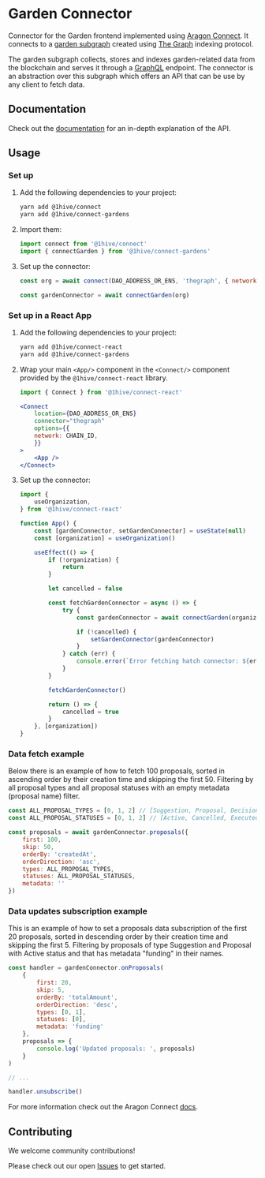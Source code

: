# Garden Connector

Connector for the Garden frontend implemented using [Aragon Connect](https://aragon.org/connect). It connects to a [garden subgraph](https://github.com/1Hive/gardens/tree/master/packages/subgraph) created using [The Graph](https://thegraph.com/) indexing protocol.

The garden subgraph collects, stores and indexes garden-related data from the blockchain and serves it through a [GraphQL](https://graphql.org/) endpoint. The connector is an abstraction over this subgraph which offers an API that can be use by any client to fetch data.

## Documentation

Check out the [documentation](https://1hive.github.io/gardens/modules.html) for an in-depth explanation of the API.

## Usage

### Set up

1.  Add the following dependencies to your project:

    ```sh
    yarn add @1hive/connect
    yarn add @1hive/connect-gardens
    ```

2.  Import them:

    ```js
    import connect from '@1hive/connect'
    import { connectGarden } from '@1hive/connect-gardens'
    ```

3.  Set up the connector:

    ```js
    const org = await connect(DAO_ADDRESS_OR_ENS, 'thegraph', { network: CHAIN_ID })

    const gardenConnector = await connectGarden(org)
    ```


### Set up in a React App

1.  Add the following dependencies to your project:

    ```sh
    yarn add @1hive/connect-react
    yarn add @1hive/connect-gardens
    ```

2.  Wrap your main `<App/>` component in the `<Connect/>` component provided by the `@1hive/connect-react` library.

    ```jsx
    import { Connect } from '@1hive/connect-react'

    <Connect
        location={DAO_ADDRESS_OR_ENS}
        connector="thegraph"
        options={{
        network: CHAIN_ID,
        }}
    >
        <App />
    </Connect>
    ```

3.  Set up the connector:

    ```js
    import {
        useOrganization,
    } from '@1hive/connect-react'

    function App() {
        const [gardenConnector, setGardenConnector] = useState(null)
        const [organization] = useOrganization()

        useEffect(() => {
            if (!organization) {
                return
            }

            let cancelled = false

            const fetchGardenConnector = async () => {
                try {
                    const gardenConnector = await connectGarden(organization)

                    if (!cancelled) {
                        setGardenConnector(gardenConnector)
                    }
                } catch (err) {
                    console.error(`Error fetching hatch connector: ${err}`)
                }
            }

            fetchGardenConnector()

            return () => {
                cancelled = true
            }
        }, [organization])
    }
    ```

### Data fetch example

Below there is an example of how to fetch 100 proposals, sorted in ascending order by their creation time and skipping the first 50. Filtering by all proposal types and all proposal statuses with an empty metadata (proposal name) filter. 

```js
const ALL_PROPOSAL_TYPES = [0, 1, 2] // [Suggestion, Proposal, Decision]
const ALL_PROPOSAL_STATUSES = [0, 1, 2] // [Active, Cancelled, Executed]

const proposals = await gardenConnector.proposals({
    first: 100,
    skip: 50,
    orderBy: 'createdAt',
    orderDirection: 'asc',
    types: ALL_PROPOSAL_TYPES,
    statuses: ALL_PROPOSAL_STATUSES,
    metadata: ''
})
```

### Data updates subscription example

This is an example of how to set a proposals data subscription of the first 20 proposals, sorted in descending order by their creation time and skipping the first 5. Filtering by proposals of type Suggestion and Proposal with Active status and that has metadata "funding" in their names. 

```js
const handler = gardenConnector.onProposals(
    {
        first: 20,
        skip: 5,
        orderBy: 'totalAmount',
        orderDirection: 'desc',
        types: [0, 1],
        statuses: [0],
        metadata: 'funding'
    },
    proposals => {
        console.log('Updated proposals: ', proposals)
    }
)

// ...

handler.unsubscribe()
```

For more information check out the Aragon Connect [docs](https://connect.aragon.org/).

## Contributing

We welcome community contributions!

Please check out our open [Issues](https://github.com/1Hive/gardens/issues?q=is%3Aissue+is%3Aopen+sort%3Aupdated-desc) to get started.


